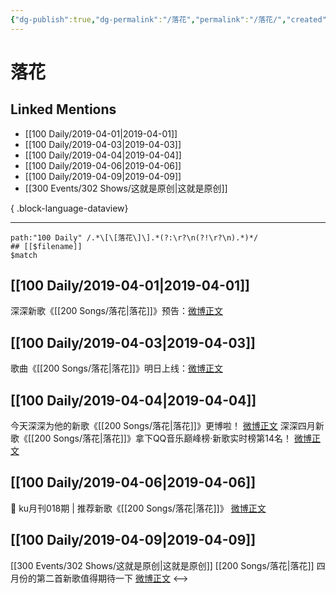 ```yaml
---
{"dg-publish":true,"dg-permalink":"/落花","permalink":"/落花/","created":"2023-03-07T16:23:16.000+08:00","updated":"2023-08-24T18:21:21.592+08:00"}
---
```


# 落花

## Linked Mentions
- [[100 Daily/2019-04-01\|2019-04-01]]
- [[100 Daily/2019-04-03\|2019-04-03]]
- [[100 Daily/2019-04-04\|2019-04-04]]
- [[100 Daily/2019-04-06\|2019-04-06]]
- [[100 Daily/2019-04-09\|2019-04-09]]
- [[300 Events/302 Shows/这就是原创\|这就是原创]]

{ .block-language-dataview}

---

```expander
path:"100 Daily" /.*\[\[落花\]\].*(?:\r?\n(?!\r?\n).*)*/
## [[$filename]]
$match
```
## [[100 Daily/2019-04-01\|2019-04-01]]
深深新歌《[[200 Songs/落花\|落花]]》预告：[微博正文](https://m.weibo.cn/6466290670/4356392137558041)
## [[100 Daily/2019-04-03\|2019-04-03]]
歌曲《[[200 Songs/落花\|落花]]》明日上线：[微博正文](https://m.weibo.cn/6466290670/4357032691731086)
## [[100 Daily/2019-04-04\|2019-04-04]]
今天深深为他的新歌《[[200 Songs/落花\|落花]]》更博啦！
[微博正文](https://m.weibo.cn/6466290670/4357465166174615)
深深四月新歌《[[200 Songs/落花\|落花]]》拿下QQ音乐巅峰榜·新歌实时榜第14名！
[微博正文](https://m.weibo.cn/6466290670/4357343825542126)
## [[100 Daily/2019-04-06\|2019-04-06]]
🎵 ku月刊018期 | 推荐新歌《[[200 Songs/落花\|落花]]》
[微博正文](https://m.weibo.cn/6466290670/4358146224638989)
## [[100 Daily/2019-04-09\|2019-04-09]]
[[300 Events/302 Shows/这就是原创\|这就是原创]] [[200 Songs/落花\|落花]]
四月份的第二首新歌值得期待一下
[微博正文](https://weibo.com/detail/4359216086421869)
<-->